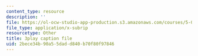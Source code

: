 ```yaml
---
content_type: resource
description: ''
file: https://ol-ocw-studio-app-production.s3.amazonaws.com/courses/5-07sc-biological-chemistry-i-fall-2013/2bece34b90a55dadd840b70f80f97846_IKXWnA5Xdqo.srt
file_type: application/x-subrip
resourcetype: Other
title: 3play caption file
uid: 2bece34b-90a5-5dad-d840-b70f80f97846
---
```

